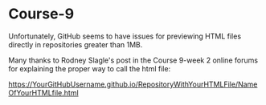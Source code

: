 # Course-9
Unfortunately, GitHub seems to have issues for previewing HTML files directly in repositories greater than 1MB.

Many thanks to Rodney Slagle's post in the Course 9-week 2 online forums for explaining the proper way to call the html file:

https://YourGitHubUsername.github.io/RepositoryWithYourHTMLFile/NameOfYourHTMLfile.html
